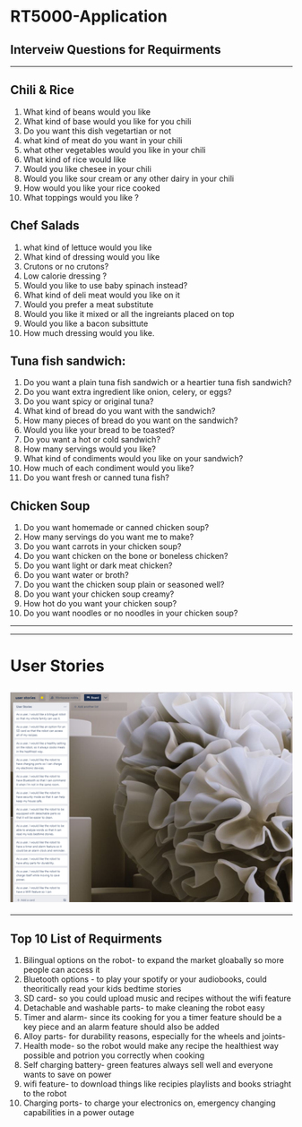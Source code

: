 # RT5000-Application

## Interveiw Questions for Requirments
---
## Chili & Rice
1. What kind of beans would you like
2. What kind of base would you like for you chili
3. Do you want this dish vegetartian or not
4. what kind of meat do you want in your chili
5. what other vegetables would you like in your chili
6. What kind of rice would like
7. Would you like chesee in your chili
8. Would you like sour cream or any other dairy in your chili
9. How would you like your rice cooked
10. What toppings would you like ?

## Chef Salads
1. what kind of lettuce would you like
2. What kind of dressing would you like
3. Crutons or no crutons?
4. Low calorie dressing ?
5. Would you like to use baby spinach instead?
6. What kind of deli meat would you like on it
7. Would you prefer a meat substitute
8. Would you like it mixed or all the ingreiants placed on top
9. Would you like a bacon subsittute
10. How much dressing would you like.

## Tuna fish sandwich:
1.  Do you want a plain tuna fish sandwich or a heartier tuna fish sandwich?
2.  Do you want extra ingredient like onion, celery, or eggs?
3.  Do you want spicy or original tuna?
4.  What kind of bread do you want with the sandwich?
5.  How many pieces of bread do you want on the sandwich?
6.  Would you like your bread to be toasted?
7.  Do you want a hot or cold sandwich?
8.  How many servings would you like?
9.  What kind of condiments would you like on your sandwich?
10. How much of each condiment would you like?
11. Do you want fresh or canned tuna fish? 

## Chicken Soup 
1.  Do you want homemade or canned chicken soup?
2.  How many servings do you want me to make?
3.  Do you want carrots in your chicken soup?
4.  Do you want chicken on the bone or boneless chicken?
5.  Do you want light or dark meat chicken?
6.  Do you want water or broth?
7.  Do you want the chicken soup plain or seasoned well?
8.  Do you want your chicken soup creamy?
9.  How hot do you want your chicken soup?
10. Do you want noodles or no noodles in your chicken soup?
---
---
# User Stories
![alt text](TRELLO.png)
---
---
## Top 10 List of Requirments
1. Bilingual options on the robot- to expand the market gloabally so more people can access it
2. Bluetooth options - to play your spotify or your audiobooks, could theoritically read your kids bedtime stories
3. SD card- so you could upload music and recipes without the wifi feature
4. Detachable and washable parts- to make cleaning the robot easy
5. Timer and alarm- since its cooking for you a timer feature should be a key piece and an alarm feature should also be added 
6. Alloy parts- for durability reasons, especially for the wheels and joints-
7. Health mode- so the robot would make any recipe the healthiest way possible and potrion you correctly when cooking 
8. Self charging battery- green features always sell well and everyone wants to save on power
9. wifi feature- to download things like recipies playlists and books striaght to the robot 
10. Charging ports- to charge your electronics on, emergency changing capabilities in a power outage
